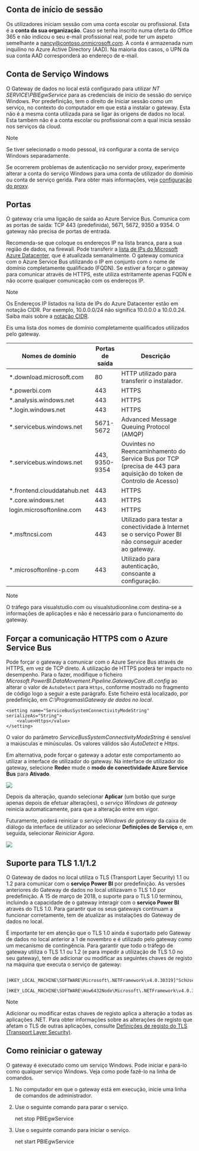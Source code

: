 ## <a name="sign-in-account"></a>Conta de início de sessão

Os utilizadores iniciam sessão com uma conta escolar ou profissional. Esta é a **conta da sua organização**. Caso se tenha inscrito numa oferta do Office 365 e não indicou o seu e-mail profissional real, pode ter um aspeto semelhante a nancy@contoso.onmicrosoft.com. A conta é armazenada num inquilino no Azure Active Directory (AAD). Na maioria dos casos, o UPN da sua conta AAD corresponderá ao endereço de e-mail.

## <a name="windows-service-account"></a>Conta de Serviço Windows

O Gateway de dados no local está configurado para utilizar *NT SERVICE\PBIEgwService* para as credenciais de início de sessão do serviço Windows. Por predefinição, tem o direito de Iniciar sessão como um serviço, no contexto do computador em que está a instalar o gateway. Esta não é a mesma conta utilizada para se ligar às origens de dados no local. Esta também não é a conta escolar ou profissional com a qual inicia sessão nos serviços da cloud.

> [!NOTE]
> Se tiver selecionado o modo pessoal, irá configurar a conta de serviço Windows separadamente.

Se ocorrerem problemas de autenticação no servidor proxy, experimente alterar a conta do serviço Windows para uma conta de utilizador do domínio ou conta de serviço gerida. Para obter mais informações, veja [configuração do proxy](../service-gateway-proxy.md#changing-the-gateway-service-account-to-a-domain-user).

## <a name="ports"></a>Portas

O gateway cria uma ligação de saída ao Azure Service Bus. Comunica com as portas de saída: TCP 443 (predefinida), 5671, 5672, 9350 a 9354.  O gateway não precisa de portas de entrada.

Recomenda-se que coloque os endereços IP na lista branca, para a sua região de dados, na firewall. Pode transferir a [lista de IPs do Microsoft Azure Datacenter](https://www.microsoft.com/download/details.aspx?id=41653), que é atualizada semanalmente. O gateway comunica com o Azure Service Bus utilizando o IP em conjunto com o nome de domínio completamente qualificado (FQDN). Se estiver a forçar o gateway para comunicar através de HTTPS, este utiliza estritamente apenas FQDN e não ocorre qualquer comunicação com os endereços IP.

> [!NOTE]
> Os Endereços IP listados na lista de IPs do Azure Datacenter estão em notação CIDR. Por exemplo, 10.0.0.0/24 não significa 10.0.0.0 a 10.0.0.24. Saiba mais sobre a [notação CIDR](http://whatismyipaddress.com/cidr).

Eis uma lista dos nomes de domínio completamente qualificados utilizados pelo gateway.

| Nomes de domínio | Portas de saída | Descrição |
| --- | --- | --- |
| *.download.microsoft.com |80 |HTTP utilizado para transferir o instalador. |
| *.powerbi.com |443 |HTTPS |
| *.analysis.windows.net |443 |HTTPS |
| *.login.windows.net |443 |HTTPS |
| *.servicebus.windows.net |5671-5672 |Advanced Message Queuing Protocol (AMQP) |
| *.servicebus.windows.net |443, 9350-9354 |Ouvintes no Reencaminhamento do Service Bus por TCP (precisa de 443 para aquisição do token de Controlo de Acesso) |
| *.frontend.clouddatahub.net |443 |HTTPS |
| *.core.windows.net |443 |HTTPS |
| login.microsoftonline.com |443 |HTTPS |
| *.msftncsi.com |443 |Utilizado para testar a conectividade à Internet se o serviço Power BI não conseguir aceder ao gateway. |
| *.microsoftonline-p.com |443 |Utilizado para autenticação, consoante a configuração. |

> [!NOTE]
> O tráfego para visualstudio.com ou visualstudioonline.com destina-se a informações de aplicações e não é necessário para o funcionamento do gateway.

## <a name="forcing-https-communication-with-azure-service-bus"></a>Forçar a comunicação HTTPS com o Azure Service Bus

Pode forçar o gateway a comunicar com o Azure Service Bus através de HTTPS, em vez de TCP direto. A utilização de HTTPS poderá ter impacto no desempenho. Para o fazer, modifique o ficheiro *Microsoft.PowerBI.DataMovement.Pipeline.GatewayCore.dll.config* ao alterar o valor de `AutoDetect` para `Https`, conforme mostrado no fragmento de código logo a seguir a este parágrafo. Este ficheiro está localizado, por predefinição, em *C:\Programas\Gateway de dados no local*.

```
<setting name="ServiceBusSystemConnectivityModeString" serializeAs="String">
    <value>Https</value>
</setting>
```

O valor do parâmetro *ServiceBusSystemConnectivityModeString* é sensível a maiúsculas e minúsculas. Os valores válidos são *AutoDetect* e *Https*.

Em alternativa, pode forçar o gateway a adotar este comportamento ao utilizar a interface de utilizador do gateway. Na interface de utilizador do gateway, selecione **Rede**e mude o **modo de conectividade Azure Service Bus** para **Ativado**.

![](./media/gateway-onprem-accounts-ports-more/gw-onprem_01.png)

Depois da alteração, quando selecionar **Aplicar** (um botão que surge apenas depois de efetuar alterações), o *serviço Windows de gateway* reinicia automaticamente, para que a alteração entre em vigor.

Futuramente, poderá reiniciar o *serviço Windows de gateway* da caixa de diálogo da interface de utilizador ao selecionar **Definições de Serviço** e, em seguida, selecionar *Reiniciar Agora*.

![](./media/gateway-onprem-accounts-ports-more/gw-onprem_02.png)

## <a name="support-for-tls-1112"></a>Suporte para TLS 1.1/1.2

O Gateway de dados no local utiliza o TLS (Transport Layer Security) 1.1 ou 1.2 para comunicar com o **serviço Power BI** por predefinição. As versões anteriores do Gateway de dados no local utilizavam o TLS 1.0 por predefinição. A 15 de março de 2018, o suporte para o TLS 1.0 terminou, incluindo a capacidade de o gateway interagir com o **serviço Power BI** através do TLS 1.0. Para garantir que os seus gateways continuam a funcionar corretamente, tem de atualizar as instalações do Gateway de dados no local.

É importante ter em atenção que o TLS 1.0 ainda é suportado pelo Gateway de dados no local anterior a 1 de novembro e é utilizado pelo gateway como um mecanismo de contingência. Para garantir que todo o tráfego de gateway utiliza o TLS 1.1 ou 1.2 (e para impedir a utilização de TLS 1.0 no seu gateway), tem de adicionar ou modificar as seguintes chaves de registo na máquina que executa o serviço de gateway:

        [HKEY_LOCAL_MACHINE\SOFTWARE\Microsoft\.NETFramework\v4.0.30319]"SchUseStrongCrypto"=dword:00000001
        [HKEY_LOCAL_MACHINE\SOFTWARE\Wow6432Node\Microsoft\.NETFramework\v4.0.30319]"SchUseStrongCrypto"=dword:00000001

> [!NOTE]
> Adicionar ou modificar estas chaves de registo aplica a alteração a todas as aplicações .NET. Para obter informações sobre as alterações de registo que afetam o TLS de outras aplicações, consulte [Definições de registo do TLS (Transport Layer Security)](https://docs.microsoft.com/windows-server/security/tls/tls-registry-settings).

## <a name="how-to-restart-the-gateway"></a>Como reiniciar o gateway

O gateway é executado como um serviço Windows. Pode iniciar e pará-lo como qualquer serviço Windows. Veja como pode fazê-lo na linha de comandos.

1. No computador em que o gateway está em execução, inicie uma linha de comandos de administrador.
2. Use o seguinte comando para parar o serviço.
   
   net stop PBIEgwService
3. Use o seguinte comando para iniciar o serviço.
   
   net start PBIEgwService

